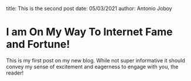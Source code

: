 title: This is the second post
date: 05/03/2021
author: Antonio Joboy

# I am On My Way To Internet Fame and Fortune!

This is my first post on my new blog. While not super informative it
should convey my sense of excitement and eagerness to engage with you,
the reader!

